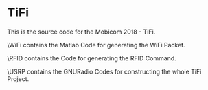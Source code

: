 # TiFi

This is the source code for the Mobicom 2018 - TiFi.

\WiFi contains the Matlab Code for generating the WiFi Packet.

\RFID contains the Code for generating the RFID Command.

\USRP contains the GNURadio Codes for constructing the whole TiFi Project.
